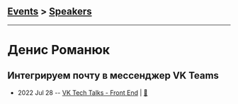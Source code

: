 ## [Events](../README.md) > [Speakers](../speakers.md)
---

# Денис Романюк

## Интегрируем почту в мессенджер VK Teams
- 2022 Jul 28 -- [VK Tech Talks - Front End](https://vk.com/video-147415323_456239795)  | [:notebook:](https://vk.com/doc41795800_642760808)  
